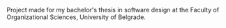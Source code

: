 Project made for my bachelor's thesis in software design at the Faculty of Organizational Sciences, University of Belgrade.
